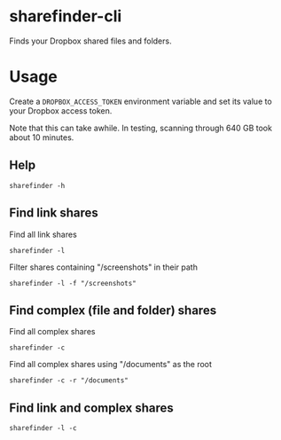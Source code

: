 sharefinder-cli
===============

Finds your Dropbox shared files and folders.

# Usage

Create a `DROPBOX_ACCESS_TOKEN` environment variable and set its value to your Dropbox access token.

Note that this can take awhile.  In testing, scanning through 640 GB took about 10 minutes.

## Help

```
sharefinder -h
```

## Find link shares

Find all link shares

```
sharefinder -l
```

Filter shares containing "/screenshots" in their path

```
sharefinder -l -f "/screenshots"
```

## Find complex (file and folder) shares

Find all complex shares

```
sharefinder -c
```

Find all complex shares using "/documents" as the root

```
sharefinder -c -r "/documents"
```

## Find link and complex shares

```
sharefinder -l -c
```
